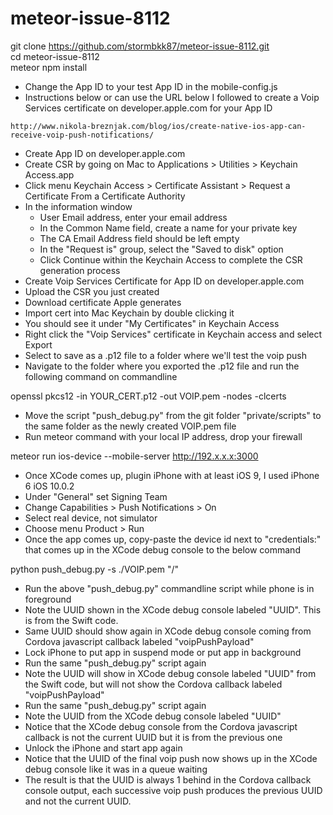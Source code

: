 # meteor-issue-8112

git clone https://github.com/stormbkk87/meteor-issue-8112.git<br/>
cd meteor-issue-8112<br/>
meteor npm install<br/>

- Change the App ID to your test App ID in the mobile-config.js
- Instructions below or can use the URL below I followed to create a Voip Services certificate on developer.apple.com for your App ID

<pre><code>http://www.nikola-breznjak.com/blog/ios/create-native-ios-app-can-receive-voip-push-notifications/</code></pre>

- Create App ID on developer.apple.com
- Create CSR by going on Mac to Applications > Utilities > Keychain Access.app
- Click menu Keychain Access > Certificate Assistant > Request a Certificate From a Certificate Authority
- In the information window
  - User Email address, enter your email address
  - In the Common Name field, create a name for your private key
  - The CA Email Address field should be left empty
  - In the "Request is" group, select the "Saved to disk" option
  - Click Continue within the Keychain Access to complete the CSR generation process
- Create Voip Services Certificate for App ID on developer.apple.com
- Upload the CSR you just created
- Download certificate Apple generates
- Import cert into Mac Keychain by double clicking it
- You should see it under "My Certificates" in Keychain Access
- Right click the "Voip Services" certificate in Keychain access and select Export
- Select to save as a .p12 file to a folder where we'll test the voip push
- Navigate to the folder where you exported the .p12 file and run the following command on commandline

openssl pkcs12 -in YOUR_CERT.p12 -out VOIP.pem -nodes -clcerts

- Move the script "push_debug.py" from the git folder "private/scripts" to the same folder as the newly created VOIP.pem file
- Run meteor command with your local IP address, drop your firewall

meteor run ios-device --mobile-server http://192.x.x.x:3000

- Once XCode comes up, plugin iPhone with at least iOS 9, I used iPhone 6 iOS 10.0.2
- Under "General" set Signing Team
- Change Capabilities > Push Notifications > On
- Select real device, not simulator
- Choose menu Product > Run
- Once the app comes up, copy-paste the device id next to "credentials:" that comes up in the XCode debug console to the below command

python push_debug.py -s ./VOIP.pem "/<credentials-device-id/>"

- Run the above "push_debug.py" commandline script while phone is in foreground
- Note the UUID shown in the XCode debug console labeled "UUID". This is from the Swift code.
- Same UUID should show again in XCode debug console coming from Cordova javascript callback labeled "voipPushPayload"
- Lock iPhone to put app in suspend mode or put app in background
- Run the same "push_debug.py" script again
- Note the UUID will show in XCode debug console labeled "UUID" from the Swift code, but will not show the Cordova callback labeled "voipPushPayload"
- Run the same "push_debug.py" script again
- Note the UUID from the XCode debug console labeled "UUID"
- Notice that the XCode debug console from the Cordova javascript callback is not the current UUID but it is from the previous one
- Unlock the iPhone and start app again
- Notice that the UUID of the final voip push now shows up in the XCode debug console like it was in a queue waiting
- The result is that the UUID is always 1 behind in the Cordova callback console output, each successive voip push produces the previous UUID and not the current UUID.
 



